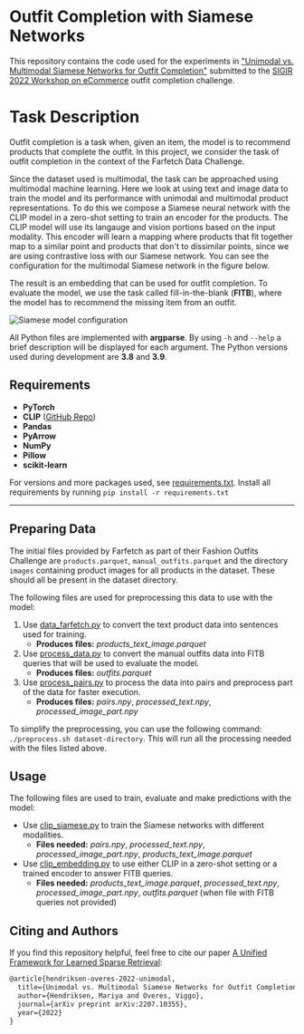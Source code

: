# Outfit Completion with Siamese Networks

This repository contains the code used for the experiments in ["Unimodal vs. Multimodal Siamese Networks for Outfit Completion"](https://mariyahendriksen.github.io/files/sigir22_ecom.pdf) submitted to the [SIGIR 2022 Workshop on eCommerce](https://sigir-ecom.github.io/) outfit completion challenge.

# Task Description
Outfit completion is a task when, given an item, the model is to recommend products that complete the outfit. In this
project, we consider the task of outfit completion in the context of the Farfetch Data Challenge.

Since the dataset used is multimodal, the task can be approached using multimodal machine learning. Here we look at
using text and image data to train the model and its performance with unimodal and multimodal product
representations. To do this we compose a Siamese neural network with the CLIP model in a zero-shot setting to train an
encoder for the products. The CLIP model will use its langauge and vision portions based on the input modality. This
encoder will learn a mapping where products that fit together map to a similar point and
products that don't to dissimilar points, since we are using contrastive loss with our Siamese network.
You can see the configuration for the multimodal Siamese network in the figure below.

The result is an embedding that can be used for outfit completion. To evaluate the model, we use the task called
fill-in-the-blank (**FITB**), where the model has to recommend the missing item from an outfit.

![Siamese model configuration](images/Siamese-Model.png)

All Python files are implemented with **argparse**. By using `-h` and `--help`  a brief description will be displayed
for each argument. The Python versions used during development are **3.8** and **3.9**.

## Requirements

- **PyTorch**
- **CLIP** ([GitHub Repo](https://github.com/openai/CLIP))
- **Pandas**
- **PyArrow**
- **NumPy**
- **Pillow**
- **scikit-learn**

For versions and more packages used,
see [requirements.txt](https://github.com/vxvrs/OutfitComposition/blob/master/requirements.txt). Install all
requirements by running `pip install -r requirements.txt`

---

## Preparing Data
The initial files provided by Farfetch as part of their Fashion Outfits Challenge are `products.parquet`,
`manual_outfits.parquet` and the directory `images` containing product images for all products in the dataset. These
should all be present in the dataset directory.

The following files are used for preprocessing this data to use with the model:
1. Use [data_farfetch.py](https://github.com/vxvrs/OutfitComposition/blob/master/data_farfetch.py) to convert the text
   product data into sentences used for training.
    - **Produces files:** *products_text_image.parquet*
2. Use [process_data.py](https://github.com/vxvrs/OutfitComposition/blob/master/process_data.py) to convert the manual
   outfits data into FITB queries that will be used to evaluate the model.
    - **Produces files:** *outfits.parquet*
3. Use [process_pairs.py](https://github.com/vxvrs/OutfitComposition/blob/master/process_pairs.py) to process the data
   into pairs and preprocess part of the data for faster execution.
    - **Produces files:** *pairs.npy*, *processed_text.npy*, *processed_image_part.npy*

To simplify the preprocessing, you can use the following command: `./preprocess.sh dataset-directory`. This will run
all the processing needed with the files listed above.

## Usage

The following files are used to train, evaluate and make predictions with the model:

- Use [clip_siamese.py](https://github.com/vxvrs/OutfitComposition/blob/master/clip_siamese.py) to train the Siamese
  networks with different modalities.
    - **Files needed:** *pairs.npy*, *processed_text.npy*, *processed_image_part.npy*, *products_text_image.parquet*
- Use [clip_embedding.py](https://github.com/vxvrs/OutfitComposition/blob/master/clip_embedding.py) to use either CLIP
  in a zero-shot setting or a trained encoder to answer FITB queries.
    - **Files needed:** *products_text_image.parquet*, *processed_text.npy*, *processed_image_part.npy*,
      *outfits.parquet* (when file with FITB queries not provided)
      

## Citing and Authors
If you find this repository helpful, feel free to cite our paper [A Unified Framework for Learned Sparse Retrieval](https://arxiv.org/abs/2207.10355):

```latex
@article{hendriksen-overes-2022-unimodal,
  title={Unimodal vs. Multimodal Siamese Networks for Outfit Completion},
  author={Hendriksen, Mariya and Overes, Viggo},
  journal={arXiv preprint arXiv:2207.10355},
  year={2022}
}
```
